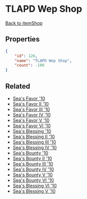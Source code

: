 # TLAPD Wep Shop

<no description available>

[Back to itemShop](../item-shops.md)

## Properties

```json
{
    "id": 126,
    "name": "TLAPD Wep Shop",
    "count": -100
}
```

## Related

- [Sea's Favor '10](../items/4263-sea-s-favor-10.md)
- [Sea's Favor II '10](../items/4264-sea-s-favor-ii-10.md)
- [Sea's Favor III '10](../items/4265-sea-s-favor-iii-10.md)
- [Sea's Favor IV '10](../items/4266-sea-s-favor-iv-10.md)
- [Sea's Favor V '10](../items/4267-sea-s-favor-v-10.md)
- [Sea's Favor VI '10](../items/4268-sea-s-favor-vi-10.md)
- [Sea's Blessing '10](../items/4269-sea-s-blessing-10.md)
- [Sea's Blessing II '10](../items/4270-sea-s-blessing-ii-10.md)
- [Sea's Blessing III '10](../items/4271-sea-s-blessing-iii-10.md)
- [Sea's Blessing IV '10](../items/4272-sea-s-blessing-iv-10.md)
- [Sea's Bounty '10](../items/4275-sea-s-bounty-10.md)
- [Sea's Bounty II '10](../items/4276-sea-s-bounty-ii-10.md)
- [Sea's Bounty III '10](../items/4277-sea-s-bounty-iii-10.md)
- [Sea's Bounty IV '10](../items/4278-sea-s-bounty-iv-10.md)
- [Sea's Bounty V '10](../items/4279-sea-s-bounty-v-10.md)
- [Sea's Bounty VI '10](../items/4280-sea-s-bounty-vi-10.md)
- [Sea's Blessing VI '10](../items/4274-sea-s-blessing-vi-10.md)
- [Sea's Blessing V '10](../items/4273-sea-s-blessing-v-10.md)

